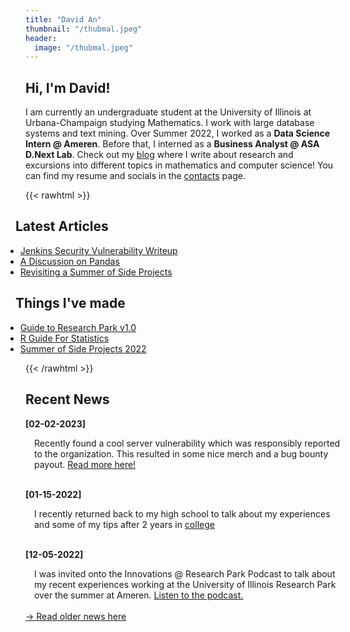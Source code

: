 ```yaml
---
title: "David An"
thumbnail: "/thubmal.jpeg"
header: 
  image: "/thubmal.jpeg"
---
```


## Hi, I'm David!
<!--
{{< figure class="avatar" src="/avatar.jpg" alt="avatar">}} -->

I am currently an undergraduate student at the University of Illinois at Urbana-Champaign studying Mathematics. I work with large database systems and text mining. Over Summer 2022, I worked as a **Data Science Intern @ Ameren**. Before that, I interned as a **Business Analyst @ ASA D.Next Lab**. Check out my [blog](/blog) where I write about research and excursions into different topics in mathematics and computer science! You can find my resume and socials in the [contacts](/contact) page. 

<!-- [Business Analyst @ American Supply Association D.Next Lab](/professional/asa) -->

{{< rawhtml >}}

<div class="container">
  <div class="row">
    <div class="col" style="margin-left: -1rem;">
    <h2 class = "text-left">Latest Articles</h2>
    <ul>
    <li style="margin-left: -1rem;"><a href="/posts/pwn">Jenkins Security Vulnerability Writeup</a></li>
    <li style="margin-left: -1rem;"><a href="/posts/datamining">A Discussion on Pandas</a></li>
    <li style="margin-left: -1rem;"><a href="/posts/sosp">Revisiting a Summer of Side Projects</a></li>


</ul>
    </div>
    <div class="col" style="margin-left: -1rem;">
    <h2 class = "text-left">Things I've made</h2>
    <ul>
<li style="margin-left: -1rem;"><a href="https://bit.ly/rp-guide22">Guide to Research Park v1.0</a></li>
<li style="margin-left: -1rem;"><a href="https://r.davidan.dev">R Guide For Statistics</a></li>
<li style="margin-left: -1rem;"><a href="https://sosp22.com">Summer of Side Projects 2022</a></li>
</ul>
    </div>
  </div>
</div>
{{< /rawhtml >}}

<!-- ## Latest Articles

- [A Discussion on Pandas and Data Mining (WIP)](/posts/datamining)
- [Revisiting a Summer of Side Projects](/posts/sosp)
- [Inequality Fun and Their Applications](/posts/inequalities)
- [A (Fun) Discussion on Harmonic Functions](/posts/harmonic) -->

<!-- ## Research Experience

In chronological order: -->

<!-- ## Professional Experience

- [Data Scientist Intern @ Ameren Innovation Center](/professional/ameren)
- [Business Analyst @ American Supply Association D.NEXT Lab](/professional/asa) -->

## Recent News
**[02-02-2023]**
<div style="margin-left: 1em;">
Recently found a cool server vulnerability which was responsibly reported to the organization. This resulted in some nice merch and a bug bounty payout. <a href="/posts/pwn">Read more here!</a>

</div>
<br>

**[01-15-2022]**
<div style="margin-left: 1em;">
I recently returned back to my high school to talk about my experiences and some of my tips after 2 years in <a href="https://www.facebook.com/photo/?fbid=634562562008631&set=a.520490016749220">college</a>
</div>
<br>

**[12-05-2022]**
<div style="margin-left: 1em;">
I was invited onto the Innovations @ Research Park Podcast to talk about my  recent experiences working at the University of Illinois Research Park over the summer at Ameren. <a href="https://podcasts.apple.com/us/podcast/celebrating-research-park-interns/id1557285742?i=1000588843218">Listen to the podcast.</a>
</div>
<br>
<a href="/news">-> Read older news here</a>
<!-- 
| Date       | Event                                                                                                                                                                    |
| ---------- | ------------------------------------------------------------------------------------------------------------------------------------------------------------------------ | --- |
|
|02-02-2023 | Found some cool things with servers and Jenkins [Read the Writeup!](/posts/pwn)
| 12-05-2022 | Featured on the Innovations @ Research Park Podcast [Listen Here!](https://podcasts.apple.com/us/podcast/celebrating-research-park-interns/id1557285742?i=1000588843218) |
| 08-15-2022 | Presented about SOSP22 at the Illinois CS Teaching Workshop [(iCSTW22)](https://mediaspace.illinois.edu/playlist/dedicated/269362552/1_uvpti661/1_ez05ctmp)              |
| 08-03-2022 | Presented [[1]](/research/nlpsearch) at the Actuarial Research Conference 22 (ARC22)                                                                                     |
| 07-29-2022 | Received the 2022 Most Outstanding Undergraduate [Intern Award](https://researchpark.illinois.edu/article/excellence-recognized-at-2022-research-park-intern-awards/)
                                                                                                         | -->

<!-- 04-27-2022 Presented [[1]](/research/nlpsearch) at the Illinois Undergraduate Research Symposium  -->
<!--
Here is a horizontal rule:

---

Here is a blockquote:

> To a great mind, nothing is little

Here is a `code` block: -->

<!-- ```python
def is_elementary():
  return True
``` -->

